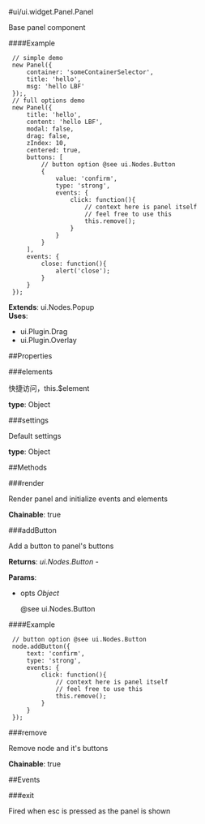 #ui/ui.widget.Panel.Panel

Base panel component

####Example

     // simple demo
     new Panel({
         container: 'someContainerSelector',
         title: 'hello',
         msg: 'hello LBF'
     });,
     // full options demo
     new Panel({
         title: 'hello',
         content: 'hello LBF',
         modal: false,
         drag: false,
         zIndex: 10,
         centered: true,
         buttons: [
             // button option @see ui.Nodes.Button
             {
                 value: 'confirm',
                 type: 'strong',
                 events: {
                     click: function(){
                         // context here is panel itself
                         // feel free to use this
                         this.remove();
                     }
                 }
             }
         ],
         events: {
             close: function(){
                 alert('close');
             }
         }
     });

**Extends**: ui.Nodes.Popup  
**Uses**: 
* ui.Plugin.Drag
* ui.Plugin.Overlay


##Properties

###elements

快捷访问，this.$element

**type**: Object

###settings

Default settings

**type**: Object

##Methods

###render

Render panel and initialize events and elements

**Chainable**: true

###addButton

Add a button to panel's buttons

**Returns**: _ui.Nodes.Button_ - 

**Params**:  
*   opts _Object_

    @see ui.Nodes.Button

####Example

     // button option @see ui.Nodes.Button
     node.addButton({
         text: 'confirm',
         type: 'strong',
         events: {
             click: function(){
                 // context here is panel itself
                 // feel free to use this
                 this.remove();
             }
         }
     });

###remove

Remove node and it's buttons

**Chainable**: true

##Events

###exit

Fired when esc is pressed as the panel is shown

